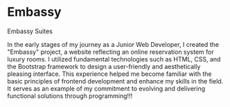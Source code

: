 # Embassy
Embassy Suites

In the early stages of my journey as a Junior Web Developer, I created the "Embassy" project, a website reflecting an online reservation system for luxury rooms. I utilized fundamental technologies such as HTML, CSS, and the Bootstrap framework to design a user-friendly and aesthetically pleasing interface. This experience helped me become familiar with the basic principles of frontend development and enhance my skills in the field. It serves as an example of my commitment to evolving and delivering functional solutions through programming!!!
